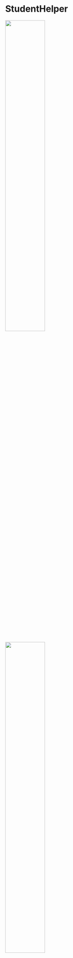 # StudentHelper

[<img src="https://cdn.kqed.org/wp-content/uploads/sites/38/2013/10/portfolio-1-3.jpg" width="50%">](./videos/Inputs.mkv "Inputs")
[<img src="https://cdn.kqed.org/wp-content/uploads/sites/38/2013/10/portfolio-1-3.jpg" width="50%">](./videos/Register_Login.mp4 "Register and Login")

https://user-images.githubusercontent.com/32690007/181389532-d6a2be8a-e140-442b-ac69-7e8b3ab6dbeb.mp4


